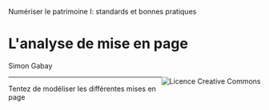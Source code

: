 Numériser le patrimoine I: standards et bonnes pratiques

# L'analyse de mise en page

Simon Gabay

<a rel="license" href="http://creativecommons.org/licenses/by/4.0/"><img alt="Licence Creative Commons" style="border-width:0;float:right;\" src="https://i.creativecommons.org/l/by/4.0/88x31.png" /></a>

---

Tentez de modéliser les différentes mises en page